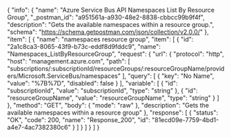 {
  "info": {
    "name": "Azure Service Bus API Namespaces List By Resource Group",
    "_postman_id": "a951561a-a930-48e2-8838-cbbcc99b9f4f",
    "description": "Gets the available namespaces within a resource group.",
    "schema": "https://schema.getpostman.com/json/collection/v2.0.0/"
  },
  "item": [
    {
      "name": "namespaces resource group",
      "item": [
        {
          "id": "2a1c8ca3-8065-43f9-b73c-eddf8d9fddc9",
          "name": "Namespaces_ListByResourceGroup",
          "request": {
            "url": {
              "protocol": "http",
              "host": "management.azure.com",
              "path": [
                "subscriptions/:subscriptionId/resourceGroups/:resourceGroupName/providers/Microsoft.ServiceBus/namespaces"
              ],
              "query": [
                {
                  "key": "No Name",
                  "value": "%7B%7D",
                  "disabled": false
                }
              ],
              "variable": [
                {
                  "id": "subscriptionId",
                  "value": "subscriptionId",
                  "type": "string"
                },
                {
                  "id": "resourceGroupName",
                  "value": "resourceGroupName",
                  "type": "string"
                }
              ]
            },
            "method": "GET",
            "body": {
              "mode": "raw"
            },
            "description": "Gets the available namespaces within a resource group"
          },
          "response": [
            {
              "status": "OK",
              "code": 200,
              "name": "Response_200",
              "id": "81ecd09e-7759-4bd1-a4e7-4ac7382380c6"
            }
          ]
        }
      ]
    }
  ]
}